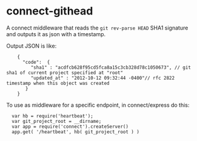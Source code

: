 # connect-githead

A connect middleware that reads the `git rev-parse HEAD` SHA1 signature and outputs it as json with a timestamp.


Output JSON is like:

		{ 
		  "code":  { 
		     "sha1" : "acdfcb628f95cd5fca8a15c3cb328d78c1050673", // git sha1 of current project specified at "root" 
		     "updated_at" : "2012-10-12 09:32:44 -0400"// rfc 2822 timestamp when this object was created
		   }
		}
		
To use as middleware for a specific endpoint, in connect/express do this: 

	  var hb = require('heartbeat');
	  var git_project_root = __dirname;
	  var app = require('connect').createServer()
	  app.get( '/heartbeat', hb( git_project_root ) )


